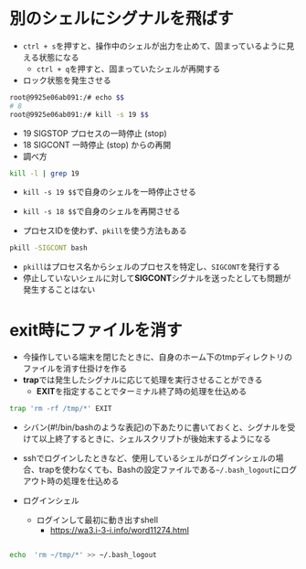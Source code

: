 # 別のシェルにシグナルを飛ばす
- `ctrl + s`を押すと、操作中のシェルが出力を止めて、固まっているように見える状態になる
    - `ctrl + q`を押すと、固まっていたシェルが再開する
- ロック状態を発生させる
```bash
root@9925e06ab091:/# echo $$
# 8
root@9925e06ab091:/# kill -s 19 $$
```

- 19 SIGSTOP プロセスの一時停止 (stop)
- 18 SIGCONT 一時停止 (stop) からの再開
- 調べ方
```bash
kill -l | grep 19
```

- `kill -s 19 $$`で自身のシェルを一時停止させる
- `kill -s 18 $$`で自身のシェルを再開させる

- プロセスIDを使わず、`pkill`を使う方法もある
```bash
pkill -SIGCONT bash
```
- `pkill`はプロセス名からシェルのプロセスを特定し、`SIGCONT`を発行する
- 停止していないシェルに対して**SIGCONT**シグナルを送ったとしても問題が発生することはない


# exit時にファイルを消す
- 今操作している端末を閉じたときに、自身のホーム下のtmpディレクトリのファイルを消す仕掛けを作る
- **trap**では発生したシグナルに応じて処理を実行させることができる
    - **EXIT**を指定することでターミナル終了時の処理を仕込める
```bash
trap 'rm -rf /tmp/*' EXIT
```
- シバン(#!/bin/bashのような表記)の下あたりに書いておくと、シグナルを受けて以上終了するときに、シェルスクリプトが後始末するようになる

- sshでログインしたときなど、使用しているシェルがログインシェルの場合、trapを使わなくても、Bashの設定ファイルである`~/.bash_logout`にログアウト時の処理を仕込める
- ログインシェル
    - ログインして最初に動き出すshell
        - https://wa3.i-3-i.info/word11274.html

```bash

echo  'rm ~/tmp/*' >> ~/.bash_logout

``` 

